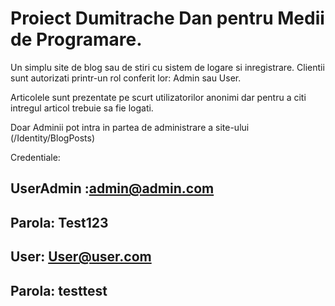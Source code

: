 # Proiect Dumitrache Dan pentru Medii de Programare.
Un simplu site de blog sau de stiri cu sistem de logare si inregistrare. Clientii sunt autorizati printr-un rol conferit lor: Admin sau User.

Articolele sunt prezentate pe scurt utilizatorilor anonimi dar pentru a citi intregul articol trebuie sa fie logati.

Doar Adminii pot intra in partea de administrare a site-ului (/Identity/BlogPosts)

Credentiale: 

## UserAdmin :admin@admin.com
## Parola: Test123

## User: User@user.com
## Parola: testtest




